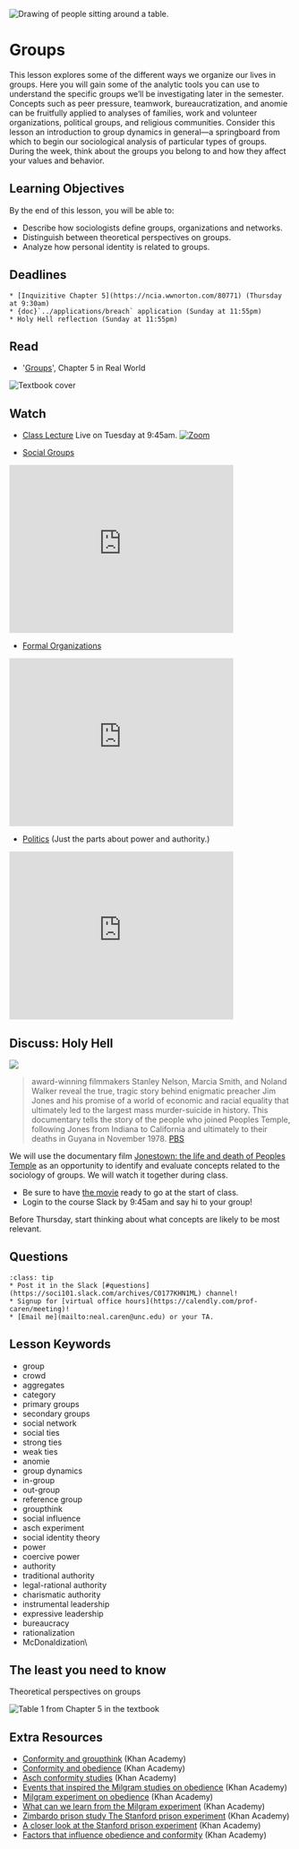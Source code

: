 ![Drawing of people sitting around a table.](../images/REALWORLD7_FIG05_CO.jpg)

# Groups

This lesson explores some of the different ways we organize our lives in groups. Here you will gain some of the analytic tools you can use to understand the specific groups we’ll be investigating later in the semester. Concepts such as peer pressure, teamwork, bureaucratization, and anomie can be fruitfully applied to analyses of families, work and volunteer organizations, political groups, and religious communities. Consider this lesson an introduction to group dynamics in general—a springboard from which to begin our sociological analysis of particular types of groups. During the week, think about the groups you belong to and how they affect your values and behavior.

## Learning Objectives

By the end of this lesson, you will be able to:
* Describe how sociologists define groups, organizations and networks.
* Distinguish between theoretical perspectives on groups.
* Analyze how personal identity is related to groups.

## Deadlines
```{admonition} Be sure to hand these in before the deadline   
* [Inquizitive Chapter 5](https://ncia.wwnorton.com/80771) (Thursday at 9:30am)
* {doc}`../applications/breach` application (Sunday at 11:55pm)
* Holy Hell reflection (Sunday at 11:55pm)

```

## Read
* '[Groups](https://digital.wwnorton.com/87056/r/goto/cfi/92!/4)', Chapter 5 in Real World    

![Textbook cover](https://cdn.wwnorton.com/dam_booktitles/733/img/cover/9780393419337_300.jpeg)



## Watch

* [Class Lecture](https://unc.zoom.us/j/96531859232) Live on Tuesday at 9:45am.
[![Zoom](https://cuit.columbia.edu/sites/default/files/styles/cu_crop/public/content/zoom-logo-transparent-6.png?itok=PJk3QEss)](https://unc.zoom.us/j/96531859232)


* [Social Groups](https://www.youtube.com/watch?v=_wFZ5Dbj8DA)



<iframe
    width="400"
    height="300"
    src="https://www.youtube.com/embed/_wFZ5Dbj8DA"
    frameborder="0"
    allowfullscreen
></iframe>





* [Formal Organizations](https://www.youtube.com/watch?v=YDuBh7VbGgU)





<iframe
    width="400"
    height="300"
    src="https://www.youtube.com/embed/YDuBh7VbGgU"
    frameborder="0"
    allowfullscreen
></iframe>




* [Politics](https://www.youtube.com/watch?v=TCs_hyI15R8) (Just the parts about power and authority.)



<iframe
    width="400"
    height="300"
    src="https://www.youtube.com/embed/TCs_hyI15R8"
    frameborder="0"
    allowfullscreen
></iframe>




## Discuss: Holy Hell


![](https://www-tc.pbs.org/wgbh/americanexperience/media/canonical_images/film/Jonestown_2800x1576.jpg)
> award-winning filmmakers Stanley Nelson, Marcia Smith, and Noland Walker reveal the true, tragic story behind enigmatic preacher Jim Jones and his promise of a world of economic and racial equality that ultimately led to the largest mass murder-suicide in history. This documentary tells the story of the people who joined Peoples Temple, following Jones from Indiana to California and ultimately to their deaths in Guyana in November 1978. [PBS](https://www.pbs.org/wgbh/americanexperience/films/jonestown/)



We will use the documentary film [Jonestown: the life and death of Peoples Temple](http://libproxy.lib.unc.edu/login?url=https://www.nclive.org/cgi-bin/nclsm?url=https://fod.infobase.com/PortalPlaylists.aspx?customID=53983) as an opportunity to identify and evaluate concepts related to the sociology of groups.  We will watch it together during class.    
* Be sure to have [the movie](http://libproxy.lib.unc.edu/login?url=https://www.nclive.org/cgi-bin/nclsm?url=https://fod.infobase.com/PortalPlaylists.aspx?customID=53983) ready to go at the start of class.
* Login to the course Slack by 9:45am and say hi to your group!


Before Thursday, start thinking about what concepts are likely to be most relevant.


## Questions

```{admonition} If you have any questions at all about what you are supposed to do on this assignment, please remember I am here to help. Reach out any time so I can support your success.
:class: tip
* Post it in the Slack [#questions](https://soci101.slack.com/archives/C0177KHN1ML) channel!
* Signup for [virtual office hours](https://calendly.com/prof-caren/meeting)!
* [Email me](mailto:neal.caren@unc.edu) or your TA.
```


## Lesson Keywords

- group
- crowd
- aggregates
- category
- primary groups
- secondary groups
- social network
- social ties
- strong ties
- weak ties
- anomie
- group dynamics
- in-group
- out-group
- reference group
- groupthink
- social influence
- asch experiment
- social identity theory
- power
- coercive power
- authority
- traditional authority
- legal-rational authority
- charismatic authority
- instrumental leadership
- expressive leadership
- bureaucracy
- rationalization
- McDonaldization\

## The least you need to know
Theoretical perspectives on groups

![Table 1 from Chapter 5 in the textbook](../images/REALWORLD7_TABLE05.01.jpg "Table 1 from Chapter 5 in the textbook")

## Extra Resources

* [Conformity and groupthink](https://youtu.be/ds3-ljxTRvo) (Khan Academy)
* [Conformity and obedience](https://youtu.be/Loy1zLkbuF0) (Khan Academy)
* [Asch conformity studies](https://youtu.be/p3MPAgnbMk8) (Khan Academy)
* [Events that inspired the Milgram studies on obedience](https://youtu.be/hTi7wvRE9UQ) (Khan Academy)
* [Milgram experiment on obedience](https://youtu.be/PJFzqfLMBIw) (Khan Academy)
* [What can we learn from the Milgram experiment](https://youtu.be/LTZKp8nOhVU) (Khan Academy)
* [Zimbardo prison study The Stanford prison experiment](https://youtu.be/d2TCfex1aFw) (Khan Academy)
* [A closer look at the Stanford prison experiment](https://youtu.be/fS-YgKwAco8) (Khan Academy)
* [Factors that influence obedience and conformity](https://youtu.be/LG6H_8BU-f4) (Khan Academy)
